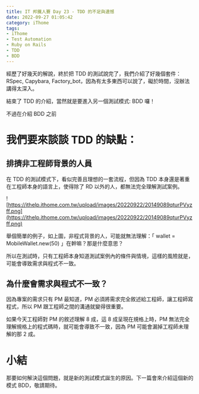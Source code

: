 ```yaml
---
title: IT 邦鐵人賽 Day 23 - TDD 的不足與遺憾
date: 2022-09-27 01:05:42
category: iThome
tags: 
- iThome
- Test Automation
- Ruby on Rails
- TDD
- BDD
---
```

經歷了好幾天的解說，終於把 TDD 的測試說完了，我們介紹了好幾個套件：RSpec, Capybara, Factory_bot，因為有太多東西可以說了，礙於時間，沒辦法講得太深入。

結束了 TDD 的介紹，當然就是要進入另一個測試模式: BDD 囉！

<!--more-->

不過在介紹 BDD 之前

# 我們要來談談 TDD 的缺點：

## 排擠非工程師背景的人員

在 TDD 的測試模式下，看似完善且理想的一套流程，但因為 TDD 本身還是著重在工程師本身的語言上，使得除了 RD 以外的人，都無法完全理解測試案例。

![https://ithelp.ithome.com.tw/upload/images/20220922/20149089qturPVyzff.png](https://ithelp.ithome.com.tw/upload/images/20220922/20149089qturPVyzff.png)

舉個簡單的例子，如上圖，非程式背景的人，可能就無法理解：「 wallet = MobileWallet.new(50) 」在幹嘛？那是什麼意思？

所以在測試時，只有工程師本身知道測試案例內的條件與情境，這樣的風險就是，可能會導致需求與程式不一致。

## 為什麼會需求與程式不一致？

因為專案的需求只有 PM 最知道，PM 必須將需求完全敘述給工程師，讓工程師寫程式，所以 PM 跟工程師之間的溝通就變得很重要。

如果今天工程師對 PM 的敘述理解 8 成，這 8 成呈現在規格上時，PM 無法完全理解規格上的程式碼時，就可能會導致不一致，因為 PM 可能會漏掉工程師未理解的那 2 成。

# 小結
那要如何解決這個問題，就是新的測試模式誕生的原因。下一篇會來介紹這個新的模式 BDD，敬請期待。
